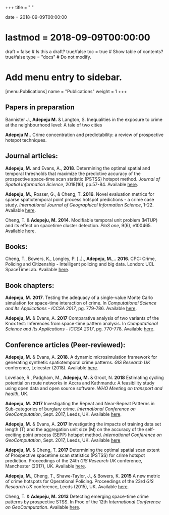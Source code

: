 +++
title = " "

date = 2018-09-09T00:00:00
# lastmod = 2018-09-09T00:00:00

draft = false  # Is this a draft? true/false
toc = true  # Show table of contents? true/false
type = "docs"  # Do not modify.

# Add menu entry to sidebar.
[menu.Publications]
  name = "Publications"
  weight = 1
+++

## **Papers in preparation**



Bannister J., **Adepeju M.** & Langton, S. Inequalities in the exposure to crime at the neighbourhood level: A tale of two cities

**Adepeju M.**. Crime concentration and predictability: a review of prospective hotspot techniques.

## **Journal articles:**

**Adepeju, M.** and Evans, A., **2018**. Determining the optimal spatial and temporal thresholds that maximize the predictive accuracy of the prospective space-time scan statistic (PSTSS) hotspot method. *Journal of Spatial Information Science*, 2018(16), pp.57-84. Available [here](https://www.josis.org/index.php/josis/article/viewArticle/362).

**Adepeju, M.**, Rosser, G., & Cheng, T. **2016**. Novel evaluation metrics for sparse spatiotemporal point process hotspot predictions - a crime case study. *International Journal of Geographical Information Science*, 1-22. Available [here](https://www.tandfonline.com/doi/abs/10.1080/13658816.2016.1159684).

Cheng, T. & **Adepeju, M.** **2014**. Modifiable temporal unit problem (MTUP) and its effect on spacetime cluster detection. *PloS one*, 9(6), e100465. Available [here](https://journals.plos.org/plosone/article?id=10.1371/journal.pone.0100465).

## **Books:**

Cheng, T., Bowers, K., Longley, P. [..]., **Adepeju, M.**,.. **2016**. CPC: Crime, Policing and Citizenship - Intelligent policing and big data. London: UCL SpaceTimeLab. Available [here](https://www.ucl.ac.uk/spacetimelab/docs/UCL_Intelligent_Policing).

## **Book chapters:**

**Adepeju, M.** **2017**. Testing the adequacy of a single-value Monte Carlo simulation for space-time interaction of crime. In *Computational Science and Its Applications - ICCSA 2017*, pg. 779-786. Available [here](https://link.springer.com/chapter/10.1007/978-3-319-62407-5_60).

**Adepeju, M.** & Evans, A. **2017** Comparative analysis of two variants of the Knox test: Inferences from space-time pattern analysis. In *Computational Science and Its Applications - ICCSA 2017*, pg. 770-778. Available [here](https://link.springer.com/chapter/10.1007/978-3-319-62407-5_59).

## **Conference articles (Peer-reviewed):**

**Adepeju, M.** & Evans, A. **2018**. A dynamic microsimulation framework for generating synthetic spatiotemporal crime patterns. *GIS Research UK* conference, Leicester (2018). Available [here](http://eprints.whiterose.ac.uk/128602/).

Lovelace, R., Padgham, M., **Adepeju, M.** & Groot, N. **2018** Estimating cycling potential on route networks in Accra and Kathmandu: A feasibility study using open data and open source software. *WHO Meeting on transport and health*, UK.

**Adepeju, M.** **2017** Investigating the Repeat and Near-Repeat Patterns in Sub-categories of burglary crime. *International Conference on GeoComputation*, Sept. 2017, Leeds, UK. Available [here](http://eprints.whiterose.ac.uk/124154/).

**Adepeju, M.** & Evans, A. **2017** Investigating the impacts of training data set length (T) and the aggregation unit size (M) on the accuracy of the self-exciting point process (SEPP) hotspot method. *International Conference on GeoComputation*, Sept. 2017, Leeds, UK. Available [here](https://pdfs.semanticscholar.org/3f3f/602118b190a9ef8ddb4ae35e3b51fa0401a5.pdf)

**Adepeju, M.** & Cheng, T. **2017** Determining the optimal spatial scan extent of Prospective spacetime scan statistics (PSTSS) for crime hotspot prediction. Proceedings of the 24th *GIS Research UK* conference, Manchester (2017), UK. Available [here](http://huckg.is/gisruk2017/GISRUK_2017_paper_33.pdf).

**Adepeju, M.**, Cheng, T., Shawe-Taylor, J., & Bowers, K. **2015** A new metric of crime hotspots for Operational Policing. Proceedings of the 23rd *GIS Research UK* conference, Leeds (2015), UK. Available [here](https://www.researchgate.net/profile/Monsuru_Adepeju/publication/301351733_A_new_metric_of_crime_hotspots_for_Operational_Policing/links/5714d07e08aec4e14da7f335/A-new-metric-of-crime-hotspots-for-Operational-Policing.pdf).

Cheng, T. & **Adepeju, M.** **2013** Detecting emerging space-time crime patterns by prospective STSS. In Proc of the 12th *International Conference on GeoComputation*. Available [here](http://www.geog.leeds.ac.uk/groups/geocomp/2013/papers/77.pdf).


